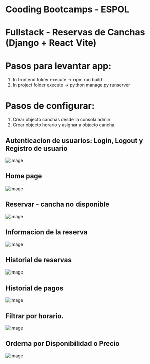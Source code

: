 # Cooding Bootcamps - ESPOL

# Fullstack - Reservas de Canchas (Django + React Vite)

# Pasos para levantar app:

1. In frontend folder execute -> npm run build
2. In project folder execute -> python manage.py runserver

# Pasos de configurar:

1. Crear objecto canchas desde la consola admin
2. Crear objecto horario y asignar a objecto cancha.

## Autenticacion de usuarios: Login, Logout y Registro de usuario

![image](https://github.com/clerodri/reserva-canchas/assets/72469484/b9fe06fd-c758-4b39-b099-6d2f077eb2e2)

## Home page

![image](https://github.com/clerodri/reserva-canchas/assets/72469484/0e6e3cb6-e142-430b-b473-41b696a02950)

## Reservar - cancha no disponible

![image](https://github.com/clerodri/reserva-canchas/assets/72469484/9c68e187-052b-480b-930a-63ca24cdc336)

## Informacion de la reserva

![image](https://github.com/clerodri/reserva-canchas/assets/72469484/56dd5349-2a96-4448-9666-999be0518d32)

## Historial de reservas

![image](https://github.com/clerodri/reserva-canchas/assets/72469484/15290e4a-64ea-48ed-91c1-d91346667ed8)

## Historial de pagos

![image](https://github.com/clerodri/reserva-canchas/assets/72469484/3c4ec20f-bb27-4db7-bce8-3469c3338199)

## Filtrar por horario.

![image](https://github.com/clerodri/reserva-canchas/assets/72469484/09a48645-f0c4-43fd-9afe-5b861625be71)

## Orderna por Disponibilidad o Precio

![image](https://github.com/clerodri/reserva-canchas/assets/72469484/6014e310-e31a-4a8d-8525-456185e9fd3e)

